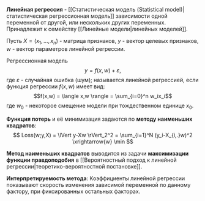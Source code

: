 **Линейная регрессия** - [[Статистическая модель (Statistical model)|статистическая регрессионная модель]] зависимости одной переменной от другой, или нескольких других переменных. Принадлежит к семейству [[Линейные модели|линейных моделей]].

Пусть $X=(x_1,...,x_n)$ - матрица признаков, $y$ - вектор целевых признаков, $w$ - вектор параметров линейной регрессии.

Регрессионная модель$$y = f(x,w) + \varepsilon,$$где $\varepsilon$ - случайная ошибка (шум); называется линейной регрессией, если функция регрессии $f(x,w)$ имеет вид:$$f(x,w) = \langle x,w \rangle = \sum_{i=0}^n w_ix_i$$где $w_0$ - некоторое смещение модели при тождественном единице $x_0$.

**Функция потерь** и её минимизация задаются по **методу наименьших квадратов**:
$$
Loss(w;y,X) = \lVert y-Xw \rVert_2^2 = \sum_{i=1}^N (y_i-X_{i,.}w)^2 \xrightarrow{w} \min
$$

**Метод наименьших квадратов** выводится из задачи **максимизации функции правдоподобия** в [[Вероятностный подход к линейной регрессии|теоретико-вероятностной постановке]].

**Интерпретируемость метода**:
Коэффициенты линейной регрессии показывают скорость изменения зависимой переменной по данному фактору, при фиксированных остальных факторах.